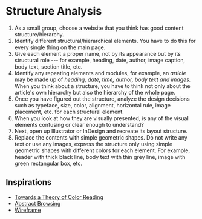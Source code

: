 # Structure Analysis

1. As a small group, choose a website that you think has good content structure/hierarchy.
1. Identify different structural/hierarchical elements. You have to do this for every single thing on the main page.
1. Give each element a proper name, not by its appearance but by its structural role --- for example, heading, date, author, image caption, body text, section title, etc.
1. Identify any repeating elements and modules, for example, an *article* may be made up of *heading, date, time, author, body text and images.* When you think about a structure, you have to think not only about the article's own hierarchy but also the hierarchy of the whole page. 
1. Once you have figured out the structure, analyze the design decisions such as typeface, size, color, alignment, horizontal rule, image placement, etc. for each structural element.
1. When you look at how they are visually presented, is any of the visual elements confusing or clear enough to understand?
1. Next, open up Illustrator or InDesign and recreate its layout structure.
1. Replace the contents with simple geometric shapes. Do not write any text or use any images, express the structure only using simple geometric shapes with different colors for each element. For example, header with thick black line, body text with thin grey line, image with green rectangular box, etc. 

## Inspirations
- [Towards a Theory of Color Reading](http://www.stephaniesyjuco.com/projects/towards-a-new-theory-of-color-reading-el-dia-houston-forward-times-manila-headline)
- [Abstract Browsing](http://www.abstractbrowsing.net)
- [Wireframe](https://duckduckgo.com/?q=wireframe&bext=msl&atb=v97-3&iax=images&ia=images)
